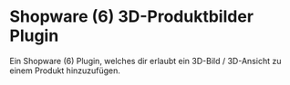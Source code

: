 # Shopware (6) 3D-Produktbilder Plugin

Ein Shopware (6) Plugin, welches dir erlaubt ein 3D-Bild / 3D-Ansicht zu einem Produkt hinzuzufügen.
